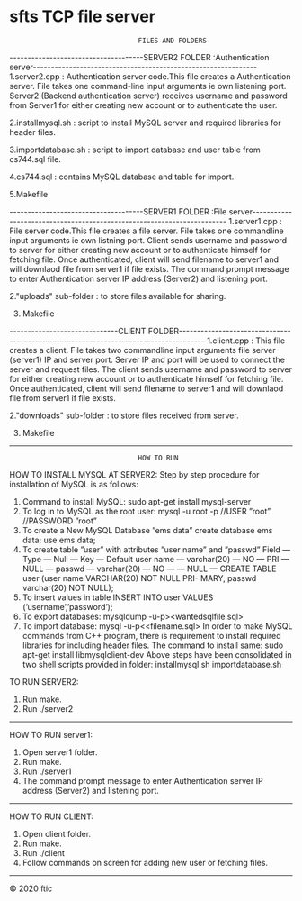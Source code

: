 # sfts TCP file server


									FILES AND FOLDERS



-------------------------------------SERVER2 FOLDER :Authentication server--------------------------------------------------------------
1.server2.cpp : Authentication server code.This file creates a Authentication server. File takes one command-line input arguments ie own listening port.
Server2 (Backend authentication server) receives username and password from Server1 for either creating new account or to authenticate the user.


2.installmysql.sh : script to install MySQL server and required libraries for header files.

3.importdatabase.sh : script to import database and user table from cs744.sql file.

4.cs744.sql : contains MySQL database and table for import.

5.Makefile 


-------------------------------------SERVER1 FOLDER :File server-----------------------------------------------------------------------
1.server1.cpp : File server code.This file creates a file server. File takes one commandline input arguments ie own listning port.
Client sends username and password to server for either creating new account or to authenticate himself for fetching file. Once authenticated, client will send filename to server1 and will downlaod file from server1 if file exists.
The command prompt message to enter Authentication server IP address (Server2) and listening port.

2."uploads" sub-folder :  to store files available for sharing.

3. Makefile 


------------------------------CLIENT FOLDER-------------------------------------------------------------------------------------
1.client.cpp : This file creates a client. File takes two commandline input arguments file server (server1) IP and server port.
Server IP and port will be used to connect the server and request files. The client sends username and password to server for either creating new account or to authenticate himself for fetching file. Once authenticated, client will send filename to server1 and will downlaod file from server1 if file exists.

2."downloads" sub-folder :  to store files received from server.

3. Makefile 
-----------------------------------------------------------------------------------------------------------------------------------


									HOW TO RUN

HOW TO INSTALL MYSQL AT SERVER2:
Step by step procedure for installation of MySQL is as follows:
1.  Command to install MySQL:
sudo apt-get install mysql-server
2.  To log in to MySQL as the root user:
mysql -u root -p
//USER ”root”
//PASSWORD ”root”
3.  To create a New MySQL Database ”ems
data”
create database ems
data;
use ems
data;
4.  To create table ”user” with attributes ”user
name” and ”passwd”
Field — Type — Null — Key — Default
user
name — varchar(20) — NO — PRI — NULL —
passwd — varchar(20) — NO — — NULL —
CREATE TABLE user (user
name VARCHAR(20) NOT NULL PRI-
MARY, passwd varchar(20) NOT NULL);
5.  To insert values in table
INSERT INTO user VALUES (’username’,’password’);
6.  To export databases:
mysqldump -u<Username>-p<DatabaseName>><wantedsqlfile.sql>
7.  To import database:
mysql -u<username>-p<databasename><<filename.sql>
In order to make MySQL commands from C++ program, there is requirement to install required libraries for including header files.  The command to  install same:
sudo apt-get install libmysqlclient-dev
Above  steps  have  been  consolidated  in  two  shell  scripts  provided  in  folder:
installmysql.sh
importdatabase.sh

TO RUN SERVER2: 
1. Run make.
2. Run ./server2 <own listening port no>

---------------------------------------------------------------------------------------------------------------------------------------
HOW TO RUN server1:

1. Open server1 folder.
2. Run make.
3. Run ./server1  <own listening port no> 
4. The command prompt message to enter Authentication server IP address (Server2) and listening port.

---------------------------------------------------------------------------------------------------------------------------------------
HOW TO RUN CLIENT:

1. Open client folder.
2. Run make.
3. Run ./client <server1 IP address> <Server1 listening port no> 
4. Follow commands on screen for adding new user or fetching files.
	
------------------------------------------------------------------------------------------------------------------------------------

© 2020 ftic

